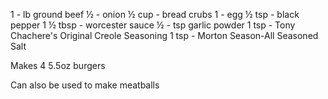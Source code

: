 1 - lb ground beef
½ - onion
½ cup - bread crubs
1 - egg
½ tsp - black pepper
1 ½ tbsp - worcester sauce
½ - tsp garlic powder
1 tsp - Tony Chachere's Original Creole Seasoning
1 tsp - Morton Season-All Seasoned Salt

Makes 4 5.5oz burgers

Can also be used to make meatballs 
